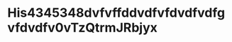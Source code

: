 His4345348dvfvffddvdfvfdvdfvdfgvfdvdfv0vTzQtrmJRbjyx
====================================================